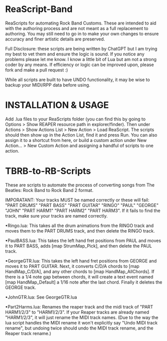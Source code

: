 # ReaScript-Band
ReaScripts for automating Rock Band Customs. These are intended to aid with the authoring process and are not meant as a full replacement to authoring. You may still need to go in to make your own changes to ensure accuracy and finer artistic details are preserved.

Full Disclosure: these scripts are being written by ChatGPT but I am trying my best to vet them and ensure the logic is sound. If you notice any problems please let me know. I know a little bit of Lua but am not a strong coder by any means. If efficiency or logic can be improved upon, please fork and make a pull request :)

While all scripts are built to have UNDO functionality, it may be wise to backup your MIDI/RPP data before using.

# INSTALLATION & USAGE

Add .lua files to your ReaScripts folder (you can find this by going to Options > Show REAPER resource path in explorer/finder). Then under Actions > Show Actions List > New Action > Load ReaScript. The scripts should then show up in the Action List, find it and press Run. You can also assign it to a shortcut from here, or build a custom action under New Action... > New Custom Action and assigning a handful of scripts to one action.

# TBRB-to-RB-Scripts 

These are scripts to automate the process of converting songs from The Beatles: Rock Band to Rock Band 2 format.

IMPORATANT: Your tracks MUST be named correctly or these will fail: "PART DRUMS" "PART BASS" "PART GUITAR" "RINGO" "PAUL" "GEORGE" "JOHN" "PART HARM1" "PART HARM2" "PART HARM3". If it fails to find the track, make sure your tracks are named correctly.

  •Ringo.lua: This takes all the drum animations from the RINGO track and moves them to the PART DRUMS track, and then delete the RINGO track. 
  
  •PaulBASS.lua: This takes the left hand fret positions from PAUL and moves it to PART BASS, adds [map StrumMap_Pick], and then delete the PAUL track.
    
  •GeorgeGTR.lua: This takes the left hand fret positions from GEORGE and moves it to PART GUITAR. Next, it converts C/D/A chords to [map HandMap_C/D/A], and any other chords to [map HandMap_AllChords]. If there is a 1/4 note gap between chords, it will create a text event named [map HandMap_Default] a 1/16 note after the last chord. Finally it deletes the GEORGE track.
  
  •JohnGTR.lua: See GeorgeGTR.lua

  •Part2Harms.lua: Renames the reaper track and the midi track of "PART HARM1/2/3" to "HARM1/2/3". If your Reaper tracks are already named "HARM1/2/3", it will just rename the MIDI track names. (Due to the way the lua script handles the MIDI rename it won't explicitly say "Undo MIDI track rename", but undoing twice should undo the MIDI track rename, and the Reaper track rename.)
